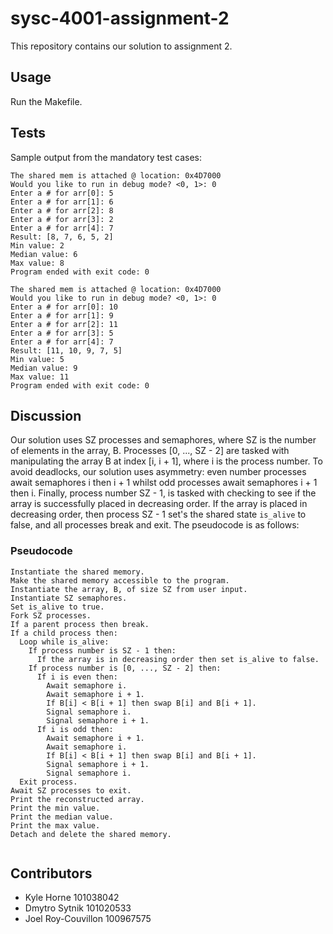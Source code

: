 # sysc-4001-assignment-2

This repository contains our solution to assignment 2.

## Usage

Run the Makefile.

## Tests
Sample output from the mandatory test cases:
```
The shared mem is attached @ location: 0x4D7000
Would you like to run in debug mode? <0, 1>: 0
Enter a # for arr[0]: 5
Enter a # for arr[1]: 6
Enter a # for arr[2]: 8
Enter a # for arr[3]: 2
Enter a # for arr[4]: 7
Result: [8, 7, 6, 5, 2]
Min value: 2
Median value: 6
Max value: 8
Program ended with exit code: 0
```
```
The shared mem is attached @ location: 0x4D7000
Would you like to run in debug mode? <0, 1>: 0
Enter a # for arr[0]: 10
Enter a # for arr[1]: 9
Enter a # for arr[2]: 11
Enter a # for arr[3]: 5
Enter a # for arr[4]: 7
Result: [11, 10, 9, 7, 5]
Min value: 5
Median value: 9
Max value: 11
Program ended with exit code: 0
```

## Discussion

Our solution uses SZ processes and semaphores, where SZ is the number of elements in the array, B. Processes [0, ..., SZ - 2] are tasked with manipulating the array B at index [i, i + 1], where i is the process number. To avoid deadlocks, our solution uses asymmetry: even number processes await semaphores i then i + 1 whilst odd processes await semaphores i + 1 then i. Finally, process number SZ - 1, is tasked with checking to see if the array is successfully placed in decreasing order. If the array is placed in decreasing order, then process SZ - 1 set's the shared state `is_alive` to false, and all processes break and exit. The pseudocode is as follows:

### Pseudocode

```
Instantiate the shared memory.
Make the shared memory accessible to the program.
Instantiate the array, B, of size SZ from user input.
Instantiate SZ semaphores.
Set is_alive to true.
Fork SZ processes.
If a parent process then break.
If a child process then: 
  Loop while is_alive:
    If process number is SZ - 1 then:
      If the array is in decreasing order then set is_alive to false.
    If process number is [0, ..., SZ - 2] then:
      If i is even then:
        Await semaphore i.
        Await semaphore i + 1.
        If B[i] < B[i + 1] then swap B[i] and B[i + 1].
        Signal semaphore i.
        Signal semaphore i + 1.
      If i is odd then:
        Await semaphore i + 1.
        Await semaphore i.
        If B[i] < B[i + 1] then swap B[i] and B[i + 1].
        Signal semaphore i + 1.
        Signal semaphore i.
  Exit process.
Await SZ processes to exit.
Print the reconstructed array.
Print the min value.
Print the median value.
Print the max value.
Detach and delete the shared memory.
         
```

## Contributors

* Kyle Horne 101038042
* Dmytro Sytnik 101020533
* Joel Roy-Couvillon 100967575
